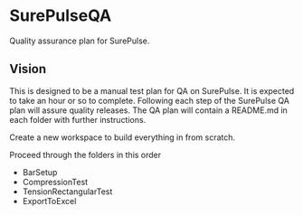# SurePulseQA
Quality assurance plan for SurePulse.
## Vision
This is designed to be a manual test plan for QA on SurePulse. It is expected to take an hour or so to complete. 
Following each step of the SurePulse QA plan will assure quality releases. The QA plan will contain a README.md in each folder with further instructions.

Create a new workspace to build everything in from scratch.

Proceed through the folders in this order
- BarSetup
- CompressionTest
- TensionRectangularTest
- ExportToExcel